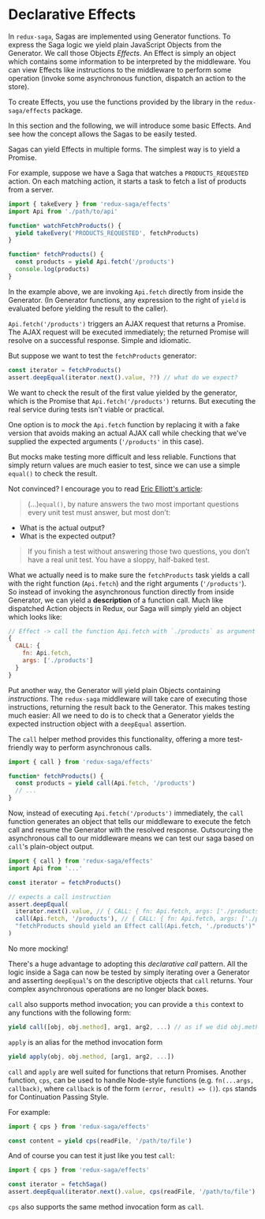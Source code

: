 # Declarative Effects

In `redux-saga`, Sagas are implemented using Generator functions. To express the Saga logic we yield plain JavaScript Objects from the Generator. We call those Objects *Effects*. An Effect is simply an object which contains some information to be interpreted by the middleware. You can view Effects like instructions to the middleware to perform some operation (invoke some asynchronous function, dispatch an action to the store).

To create Effects, you use the functions provided by the library in the `redux-saga/effects` package.

In this section and the following, we will introduce some basic Effects. And see how the concept allows the Sagas to be easily tested.

Sagas can yield Effects in multiple forms. The simplest way is to yield a Promise.

For example, suppose we have a Saga that watches a `PRODUCTS_REQUESTED` action. On each matching action, it starts a task to fetch a list of products from a server.

```javascript
import { takeEvery } from 'redux-saga/effects'
import Api from './path/to/api'

function* watchFetchProducts() {
  yield takeEvery('PRODUCTS_REQUESTED', fetchProducts)
}

function* fetchProducts() {
  const products = yield Api.fetch('/products')
  console.log(products)
}
```

In the example above, we are invoking `Api.fetch` directly from inside the Generator. (In Generator functions, any expression to the right of `yield` is evaluated before yielding the result to the caller).

`Api.fetch('/products')` triggers an AJAX request that returns a Promise. The AJAX request will be executed immediately; the returned Promise will resolve on a successful response. Simple and idiomatic.

But suppose we want to test the `fetchProducts` generator:

```javascript
const iterator = fetchProducts()
assert.deepEqual(iterator.next().value, ??) // what do we expect?
```

We want to check the result of the first value yielded by the generator, which is the Promise that `Api.fetch('/products')` returns. But executing the real service during tests isn't viable or practical.

One option is to *mock* the `Api.fetch` function by replacing it with a fake version that avoids making an actual AJAX call while checking that we've supplied the expected arguments (`'/products'` in this case).

But mocks make testing more difficult and less reliable. Functions that simply return values are much easier to test, since we can use a simple `equal()` to check the result.

Not convinced? I encourage you to read [Eric Elliott's article](https://medium.com/javascript-scene/what-every-unit-test-needs-f6cd34d9836d#.4ttnnzpgc):

> (...)`equal()`, by nature answers the two most important questions every unit test must answer,
but most don’t:
- What is the actual output?
- What is the expected output?
>
> If you finish a test without answering those two questions, you don’t have a real unit test. You have a sloppy, half-baked test.

What we actually need is to make sure the `fetchProducts` task yields a call with the right function (`Api.fetch`) and the right arguments (`'/products'`). So instead of invoking the asynchronous function directly from inside Generator, we can yield a **description** of a function call. Much like dispatched Action objects in Redux, our Saga will simply yield an object which looks like:

```javascript
// Effect -> call the function Api.fetch with `./products` as argument
{
  CALL: {
    fn: Api.fetch,
    args: ['./products']
  }
}
```

Put another way, the Generator will yield plain Objects containing *instructions*. The `redux-saga` middleware will take care of executing those instructions, returning the result back to the Generator. This makes testing much easier: All we need to do is to check that a Generator yields the expected instruction object with a `deepEqual` assertion.

The `call` helper method provides this functionality, offering a more test-friendly way to perform asynchronous calls.

```javascript
import { call } from 'redux-saga/effects'

function* fetchProducts() {
  const products = yield call(Api.fetch, '/products')
  // ...
}
```

Now, instead of executing `Api.fetch('/products')` immediately, the `call` function generates an object that tells our middleware to execute the fetch call and resume the Generator with the resolved response. Outsourcing the asynchronous call to our middleware means we can test our saga based on `call`'s plain-object output.

```javascript
import { call } from 'redux-saga/effects'
import Api from '...'

const iterator = fetchProducts()

// expects a call instruction
assert.deepEqual(
  iterator.next().value, // { CALL: { fn: Api.fetch, args: ['./products'] } }
  call(Api.fetch, '/products'), // { CALL: { fn: Api.fetch, args: ['./products'] } }
  "fetchProducts should yield an Effect call(Api.fetch, './products')"
)
```

No more mocking!

There's a huge advantage to adopting this *declarative call* pattern. All the logic inside a Saga can now be tested by simply iterating over a Generator and asserting `deepEqual`'s on the descriptive objects that `call` returns. Your complex asynchronous operations are no longer black boxes.

`call` also supports method invocation; you can provide a `this` context to any functions with the following form:

```javascript
yield call([obj, obj.method], arg1, arg2, ...) // as if we did obj.method(arg1, arg2 ...)
```

`apply` is an alias for the method invocation form

```javascript
yield apply(obj, obj.method, [arg1, arg2, ...])
```

`call` and `apply` are well suited for functions that return Promises. Another function, `cps`, can be used to handle Node-style functions (e.g. `fn(...args, callback)`, where `callback` is of the form `(error, result) => ()`). `cps` stands for Continuation Passing Style.

For example:

```javascript
import { cps } from 'redux-saga/effects'

const content = yield cps(readFile, '/path/to/file')
```

And of course you can test it just like you test `call`:

```javascript
import { cps } from 'redux-saga/effects'

const iterator = fetchSaga()
assert.deepEqual(iterator.next().value, cps(readFile, '/path/to/file') )
```

`cps` also supports the same method invocation form as `call`.